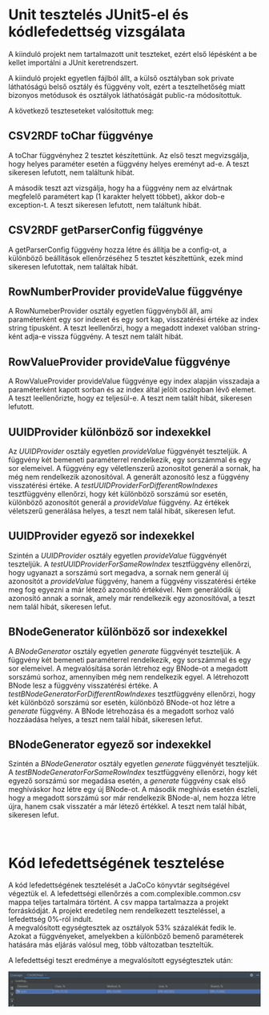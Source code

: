 # Unit tesztelés JUnit5-el és kódlefedettség vizsgálata

A kiinduló projekt nem tartalmazott unit teszteket, ezért első lépésként a be kellet importálni a JUnit keretrendszert.

A kiinduló projekt egyetlen fájlból állt, a külső osztályban sok private láthatóságú belső osztály és függvény volt, ezért a tesztelhetőség miatt bizonyos metódusok és osztályok láthatóságát public-ra módosítottuk.

A következő teszteseteket valósítottuk meg:

## CSV2RDF toChar függvénye

A toChar függvényhez 2 tesztet készítettünk. Az első teszt megvizsgálja, hogy helyes paraméter esetén a függvény helyes ereményt ad-e. A teszt sikeresen lefutott, nem találtunk hibát.

A második teszt azt vizsgálja, hogy ha a függvény nem az elvártnak megfelelő paramétert kap (1 karakter helyett többet), akkor dob-e exception-t. A teszt sikeresen lefutott, nem találtunk hibát.

## CSV2RDF getParserConfig függvénye

A getParserConfig függvény hozza létre és állítja be a config-ot, a különböző beállítások ellenőrzéséhez 5 tesztet készítettünk, ezek mind sikeresen lefutottak, nem találtak hibát.

## RowNumberProvider provideValue függvénye

A RowNumeberProvider osztály egyetlen függvényből áll, ami paraméterként egy sor indexet és egy sort kap, visszatérési értéke az index string típusként. A teszt leellenőrzi, hogy a megadott indexet valóban string-ként adja-e vissza függvény. A teszt nem talált hibát.

## RowValueProvider provideValue függvénye

A RowValueProvider provideValue függvénye egy index alapján visszadaja a paraméterként kapott sorban és az index által jelölt oszlopban lévő elemet. A teszt leellenőrizte, hogy ez teljesül-e. A teszt nem talált hibát, sikeresen lefutott.

## UUIDProvider különböző sor indexekkel

Az <em>UUIDProvider</em> osztály egyetlen <em>provideValue</em> függvényét teszteljük. A függvény két bemeneti paraméterrel rendelkezik, egy sorszámmal és egy sor elemeivel. A függvény egy véletlenszerű azonosítot generál a sornak, ha még nem rendelkezik azonosítóval. A generált azonosító lesz a függvény visszatérési értéke. A <em>testUUIDProviderForDifferentRowIndexes</em> tesztfüggvény ellenőrzi, hogy két különböző sorszámú sor esetén, különböző azonosítót generál a  <em>provideValue</em> függvény. Az értékek véletszerű generálása helyes, a teszt nem talál hibát, sikeresen lefut.

## UUIDProvider egyező sor indexekkel

Szintén a  <em>UUIDProvider</em> osztály egyetlen <em>provideValue</em> függvényét teszteljük. A <em>testUUIDProviderForSameRowIndex</em> tesztfüggvény ellenőrzi, hogy ugyanazt a sorszámú sort megadva, a sornak nem generál új azonosítót a  <em>provideValue</em> függvény, hanem a függvény visszatérési értéke meg fog egyezni a már létező azonosító értékével. Nem generálódik új azonosító annak a sornak, amely már rendelkezik egy azonosítóval, a teszt nem talál hibát, sikeresen lefut.

## BNodeGenerator különböző sor indexekkel

A <em>BNodeGenerator</em> osztály egyetlen <em>generate</em> függvényét teszteljük. A függvény két bemeneti paraméterrel rendelkezik, egy sorszámmal és egy sor elemeivel. A megvalósítása során létrehoz egy BNode-ot a megadott sorszámú sorhoz, amennyiben még nem rendelkezik egyel. A létrehozott BNode lesz a függvény visszatérési értéke. A <em>testBNodeGeneratorForDifferentRowIndexes</em> tesztfüggvény ellenőrzi, hogy két különböző sorszámú sor esetén, különböző BNode-ot hoz létre a <em>generate</em> függvény. A BNode létrehozása és a megadott sorhoz való hozzáadása helyes, a teszt nem talál hibát, sikeresen lefut.


## BNodeGenerator egyező sor indexekkel

Szintén a <em>BNodeGenerator</em> osztály egyetlen <em>generate</em> függvényét teszteljük. A <em>testBNodeGeneratorForSameRowIndex</em> tesztfüggvény ellenőrzi, hogy két egyező sorszámú sor megadása esetén, a <em>generate</em> függvény csak első meghíváskor hoz létre egy új BNode-ot. A második meghívás esetén észleli, hogy a megadott sorszámú sor már rendelkezik BNode-al, nem hozza létre újra, hanem csak visszatér a már létező értékkel. A teszt nem talál hibát, sikeresen lefut.

<br>

# Kód lefedettségének tesztelése

A kód lefedettségének tesztelését a JaCoCo könyvtár segítségével végeztük el. A lefedettségi ellenőrzés a com.complexible.common.csv mappa teljes tartalmára történt. A csv mappa tartalmazza a projekt forráskódját. A projekt eredetileg nem rendelkezett teszteléssel, a lefedettség 0%-ról indult. <br>
A megvalósított egységtesztek az osztályok 53% százalékát fedik le. Azokat a függvényeket, amelyekben a különböző bemenő paraméterek hatására más eljárás valósul meg, több változatban teszteltük.

A lefedettségi teszt eredménye a megvalósított egységtesztek után:

![Kód lefedettség kép](kód_lefedettség.png "Kód lefedettség")

